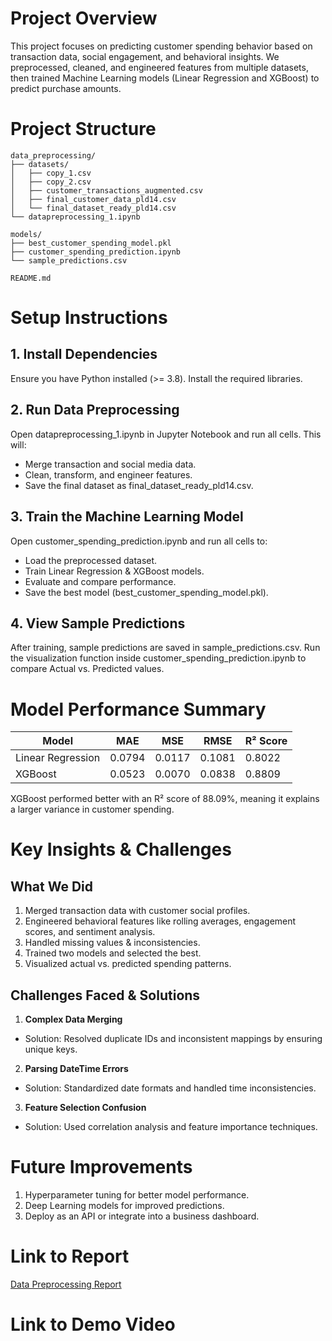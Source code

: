 # Project Overview
This project focuses on predicting customer spending behavior based on transaction data, social engagement, and behavioral insights. We preprocessed, cleaned, and engineered features from multiple datasets, then trained Machine Learning models (Linear Regression and XGBoost) to predict purchase amounts.


# Project Structure
```
data_preprocessing/
├── datasets/
│   ├── copy_1.csv
│   ├── copy_2.csv
│   ├── customer_transactions_augmented.csv
│   ├── final_customer_data_pld14.csv
│   └── final_dataset_ready_pld14.csv
└── datapreprocessing_1.ipynb

models/
├── best_customer_spending_model.pkl
├── customer_spending_prediction.ipynb
└── sample_predictions.csv

README.md
```


# Setup Instructions

## 1. Install Dependencies
Ensure you have Python installed (>= 3.8). Install the required libraries.

## 2. Run Data Preprocessing
Open datapreprocessing_1.ipynb in Jupyter Notebook and run all cells. This will:
 - Merge transaction and social media data.
 - Clean, transform, and engineer features.
 - Save the final dataset as final_dataset_ready_pld14.csv.

## 3. Train the Machine Learning Model
Open customer_spending_prediction.ipynb and run all cells to:
 -  Load the preprocessed dataset.
 -  Train Linear Regression & XGBoost models.
 - Evaluate and compare performance.
 - Save the best model (best_customer_spending_model.pkl).

## 4. View Sample Predictions
After training, sample predictions are saved in sample_predictions.csv.
Run the visualization function inside customer_spending_prediction.ipynb to compare Actual vs. Predicted values.


# Model Performance Summary
| Model               | MAE   | MSE   | RMSE  | R² Score |
|---------------------|-------|-------|-------|----------|
| Linear Regression   | 0.0794| 0.0117| 0.1081| 0.8022   |
| XGBoost             | 0.0523| 0.0070| 0.0838| 0.8809   |

XGBoost performed better with an R² score of 88.09%, meaning it explains a larger variance in customer spending.


# Key Insights & Challenges

## What We Did
1. Merged transaction data with customer social profiles.
2. Engineered behavioral features like rolling averages, engagement scores, and sentiment analysis.
3. Handled missing values & inconsistencies.
4. Trained two models and selected the best.
5. Visualized actual vs. predicted spending patterns.

## Challenges Faced & Solutions
1. **Complex Data Merging**
- Solution: Resolved duplicate IDs and inconsistent mappings by ensuring unique keys.

2. **Parsing DateTime Errors**
- Solution: Standardized date formats and handled time inconsistencies.

3. **Feature Selection Confusion**
- Solution: Used correlation analysis and feature importance techniques.


# Future Improvements
1. Hyperparameter tuning for better model performance.
2. Deep Learning models for improved predictions.
3. Deploy as an API or integrate into a business dashboard.


# Link to Report
[Data Preprocessing Report](https://docs.google.com/document/d/1nOwQPE0WFOp73YROdDdCWZBSbmxgCFfcGzkQdxGzpNo/edit?usp=sharing)

# Link to Demo Video
